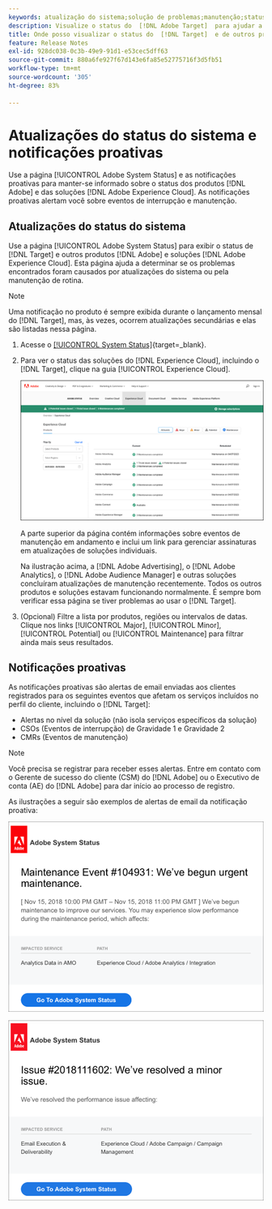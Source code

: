 ```yaml
---
keywords: atualização do sistema;solução de problemas;manutenção;status do sistema;status de atualização
description: Visualize o status do  [!DNL Adobe Target]  para ajudar a determinar se os problemas encontrados foram causados por atualizações do sistema ou pela manutenção de rotina.
title: Onde posso visualizar o status do  [!DNL Target]  e de outros produtos da  [!DNL Adobe] ?
feature: Release Notes
exl-id: 928dc038-0c3b-49e9-91d1-e53cec5dff63
source-git-commit: 880a6fe927f67d143e6fa85e52775716f3d5fb51
workflow-type: tm+mt
source-wordcount: '305'
ht-degree: 83%

---
```


# Atualizações do status do sistema e notificações proativas

Use a página [!UICONTROL Adobe System Status] e as notificações proativas para manter-se informado sobre o status dos produtos [!DNL Adobe] e das soluções [!DNL Adobe Experience Cloud]. As notificações proativas alertam você sobre eventos de interrupção e manutenção.

## Atualizações do status do sistema

Use a página [!UICONTROL Adobe System Status] para exibir o status de [!DNL Target] e outros produtos [!DNL Adobe] e soluções [!DNL Adobe Experience Cloud]. Esta página ajuda a determinar se os problemas encontrados foram causados por atualizações do sistema ou pela manutenção de rotina.

>[!NOTE]
>
>Uma notificação no produto é sempre exibida durante o lançamento mensal do [!DNL Target], mas, às vezes, ocorrem atualizações secundárias e elas são listadas nessa página.

1. Acesse o [[!UICONTROL System Status]](https://status.adobe.com/pt){target=_blank}.

1. Para ver o status das soluções do [!DNL Experience Cloud], incluindo o [!DNL Target], clique na guia [!UICONTROL Experience Cloud].

   ![imagem system_status](assets/system_status.png)

   A parte superior da página contém informações sobre eventos de manutenção em andamento e inclui um link para gerenciar assinaturas em atualizações de soluções individuais.

   Na ilustração acima, a [!DNL Adobe Advertising], o [!DNL Adobe Analytics], o [!DNL Adobe Audience Manager] e outras soluções concluíram atualizações de manutenção recentemente. Todos os outros produtos e soluções estavam funcionando normalmente. É sempre bom verificar essa página se tiver problemas ao usar o [!DNL Target].

1. (Opcional) Filtre a lista por produtos, regiões ou intervalos de datas. Clique nos links [!UICONTROL Major], [!UICONTROL Minor], [!UICONTROL Potential] ou [!UICONTROL Maintenance] para filtrar ainda mais seus resultados.

## Notificações proativas

As notificações proativas são alertas de email enviadas aos clientes registrados para os seguintes eventos que afetam os serviços incluídos no perfil do cliente, incluindo o [!DNL Target]:

* Alertas no nível da solução (não isola serviços específicos da solução)
* CSOs (Eventos de interrupção) de Gravidade 1 e Gravidade 2
* CMRs (Eventos de manutenção)

>[!NOTE]
>
>Você precisa se registrar para receber esses alertas. Entre em contato com o Gerente de sucesso do cliente (CSM) do [!DNL Adobe] ou o Executivo de conta (AE) do [!DNL Adobe] para dar início ao processo de registro.

As ilustrações a seguir são exemplos de alertas de email da notificação proativa:

![Notificação proativa 1](/help/main/r-release-notes/assets/proactive-notification-1.png)

![Notificação proativa 2](/help/main/r-release-notes/assets/proactive-notification-2.png)
